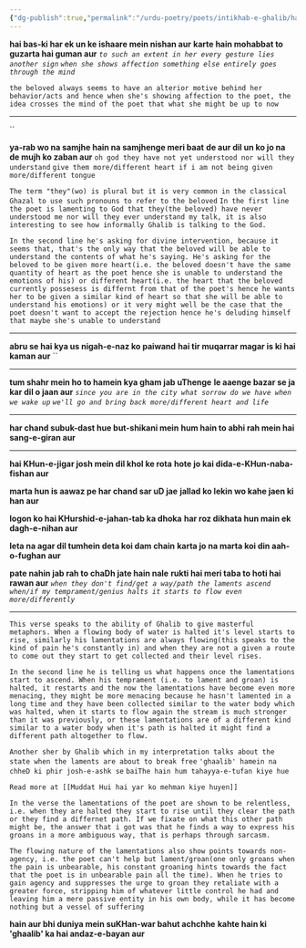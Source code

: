 ```yaml
---
{"dg-publish":true,"permalink":"/urdu-poetry/poets/intikhab-e-ghalib/hai-bas-ki-har-ek-un-ke-ishaare-mein-nishan-aur/"}
---
```


**hai bas-ki har ek un ke ishaare mein nishan aur**
**karte hain mohabbat to guzarta hai guman aur**
*`to such an extent in her every gesture lies another sign`*
*`when she shows affection something else entirely goes through the mind`*

`the beloved always seems to have an alterior motive behind her behavior/acts and hence when she's showing affection to the poet, the idea crosses the mind of the poet that what she might be up to now`

---
``

**ya-rab wo na samjhe hain na samjhenge meri baat**
**de aur dil un ko jo na de mujh ko zaban aur**
`oh god they have not yet understood nor will they understand`
`give them more/different heart if i am not being given more/different tongue`

`The term "they"(wo) is plural but it is very common in the classical Ghazal to use such pronouns to refer to the beloved`
`In the first line the poet is lamenting to God that they(the beloved) have never understood me nor will they ever understand my talk, it is also interesting to see how informally Ghalib is talking to the God.`

`In the second line he's asking for divine intervention, because it seems that, that's the only way that the beloved will be able to understand the contents of what he's saying. He's asking for the beloved to be given more heart(i.e. the beloved doesn't have the same quantity of heart as the poet hence she is unable to understand the emotions of his) or different heart(i.e. the heart that the beloved currently possesess is differnt from that of the poet's hence he wants her to be given a similar kind of heart so that she will be able to understand his emotions) or it very might well be the case that the poet doesn't want to accept the rejection hence he's deluding himself that maybe she's unable to understand`


---

**abru se hai kya us nigah-e-naz ko paiwand**
**hai tir muqarrar magar is ki hai kaman aur**
``

---

**tum shahr mein ho to hamein kya gham jab uThenge**
**le aaenge bazar se ja kar dil o jaan aur**
*`since you are in the city what sorrow do we have when we wake up`*
*`we'll go and bring back more/different heart and life`*


---


**har chand subuk-dast hue but-shikani mein**
**hum hain to abhi rah mein hai sang-e-giran aur**


---


**hai KHun-e-jigar josh mein dil khol ke rota**
**hote jo kai dida-e-KHun-naba-fishan aur**

**marta hun is aawaz pe har chand sar uD jae**
**jallad ko lekin wo kahe jaen ki han aur**

**logon ko hai KHurshid-e-jahan-tab ka dhoka**
**har roz dikhata hun main ek dagh-e-nihan aur**

**leta na agar dil tumhein deta koi dam chain**
**karta jo na marta koi din aah-o-fughan aur**

**pate nahin jab rah to chaDh jate hain nale**
**rukti hai meri taba to hoti hai rawan aur**
*`when they don't find/get a way/path the laments ascend`*
*`when/if my temprament/genius halts it starts to flow even more/differently`*

---

`This verse speaks to the ability of Ghalib to give masterful metaphors. When a flowing body of water is halted it's level starts to rise, similarly his lamentations are always flowing(this speaks to the kind of pain he's constantly in) and when they are not a given a route to come out they start to get collected and their level rises.`

`In the second line he is telling us what happens once the lamentations start to ascend. When his temprament (i.e. to lament and groan) is halted, it restarts and the now the lamentations have become even more menacing, they might be more menacing because he hasn't lamented in a long time and they have been collected similar to the water body which was halted, when it starts to flow again the stream is much stronger than it was previously, or these lamentations are of a different kind similar to a water body when it's path is halted it might find a different path altogether to flow. `

`Another sher by Ghalib which in my interpretation talks about the state when the laments are about to break free`
`'ghaalib' hamein na chheD ki phir josh-e-ashk se`
`baiThe hain hum tahayya-e-tufan kiye hue`

`Read more at [[Muddat Hui hai yar ko mehman kiye huyen]]`


`In the verse the lamentations of the poet are shown to be relentless, i.e. when they are halted they start to rise until they clear the path or they find a differnet path. If we fixate on what this other path might be, the answer that i got was that he finds a way to express his groans in a more ambiguous way, that is perhaps through sarcasm.`

`The flowing nature of the lamentations also show points towards non-agency, i.e. the poet can't help but lament/groan(one only groans when the pain is unbearable, his constant groaning hints towards the fact that the poet is in unbearable pain all the time). When he tries to gain agency and suppresses the urge to groan they retaliate with a greater force, stripping him of whatever little control he had and leaving him a mere passive entity in his own body, while it has become nothing but a vessel of suffering`

**hain aur bhi duniya mein suKHan-war bahut achchhe**
**kahte hain ki 'ghaalib' ka hai andaz-e-bayan aur**
